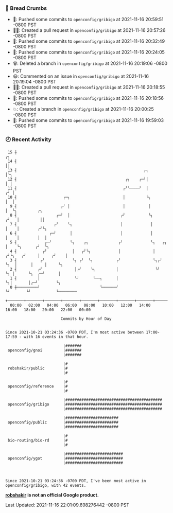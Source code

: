 ### 🍞 Bread Crumbs

 * 🚢: Pushed some commits to `openconfig/gribigo` at 2021-11-16 20:59:51 -0800 PST
 * ✍🏼: Created a pull request in `openconfig/gribigo` at 2021-11-16 20:57:26 -0800 PST
 * 🚢: Pushed some commits to `openconfig/gribigo` at 2021-11-16 20:32:49 -0800 PST
 * 🚢: Pushed some commits to `openconfig/gribigo` at 2021-11-16 20:24:05 -0800 PST
 * 🗑: Deleted a branch in `openconfig/gribigo` at 2021-11-16 20:19:06 -0800 PST
 * 😃: Commented on an issue in `openconfig/gribigo` at 2021-11-16 20:19:04 -0800 PST
 * ✍🏼: Created a pull request in `openconfig/gribigo` at 2021-11-16 20:18:55 -0800 PST
 * 🚢: Pushed some commits to `openconfig/gribigo` at 2021-11-16 20:18:56 -0800 PST
 * 💥: Created a branch in `openconfig/gribigo` at 2021-11-16 20:00:25 -0800 PST
 * 🚢: Pushed some commits to `openconfig/gribigo` at 2021-11-16 19:59:03 -0800 PST

### 🕘 Recent Activity
```
 15 ┼                                                                        ╭╮
 14 ┤                                                                        ││
 13 ┤                                                       ╭╮               │╰╮
 12 ┤                                               ╭╮    ╭─╯│               │ │
 11 ┤                                              ╭╯╰────╯  │              ╭╯ │
 10 ┤                    ╭─╮                       │         ╰╮             │  │
  9 ┤                   ╭╯ │                       │          │             │  ╰╮         ╭╮
  8 ┤                 ╭─╯  │                      ╭╯          ╰╮           ╭╯   │         ││
  7 ┤                ╭╯    ╰╮                     │            │           │    │        ╭╯╰╮
  6 ┤              ╭─╯      │                     │            │           │    │        │  │
  5 ┤            ╭─╯        ╰╮    ╭╮             ╭╯            ╰╮   ╭╮     │    ╰╮      ╭╯  ╰╮
  4 ┤           ╭╯           │   ╭╯╰╮            │              │  ╭╯╰╮   ╭╯     │     ╭╯    │
  3 ┤          ╭╯            ╰╮ ╭╯  ╰╮          ╭╯              ╰╮╭╯  ╰╮  │      │     │     ╰╮
  2 ┤         ╭╯              │╭╯    ╰╮         │                ╰╯    ╰╮ │      ╰╮  ╭─╯      │
  1 ┤         │               ╰╯      ╰──╮      │                       ╰╮│       │╭─╯        ╰╮
  0 ┼─────────╯                          ╰──────╯                        ╰╯       ╰╯           ╰────────
    +───────+───────+───────+───────+───────+───────+───────+───────+───────+───────+───────+───────+────
  00:00   02:00   04:00   06:00   08:00   10:00   12:00   14:00   16:00   18:00   20:00   22:00   00:00   

						Commits by Hour of Day


Since 2021-10-21 03:24:36 -0700 PDT, I'm most active between 17:00-17:59 - with 16 events in that hour.

```



```
                         |#######
 openconfig/gnoi         |#######
                         |#######

                         |#
 robshakir/public        |#
                         |#

                         |#
 openconfig/reference    |#
                         |#

                         |##########################################
 openconfig/gribigo      |##########################################
                         |##########################################

                         |#######################
 openconfig/public       |#######################
                         |#######################

                         |#
 bio-routing/bio-rd      |#
                         |#

                         |#########################
 openconfig/ygot         |#########################
                         |#########################



Since 2021-10-21 03:24:36 -0700 PDT, I've been most active in openconfig/gribigo, with 42 events.

```
**[robshakir](mailto:robjs@google.com) is not an official Google product.**  


Last Updated: 2021-11-16 22:01:09.698276442 -0800 PST
